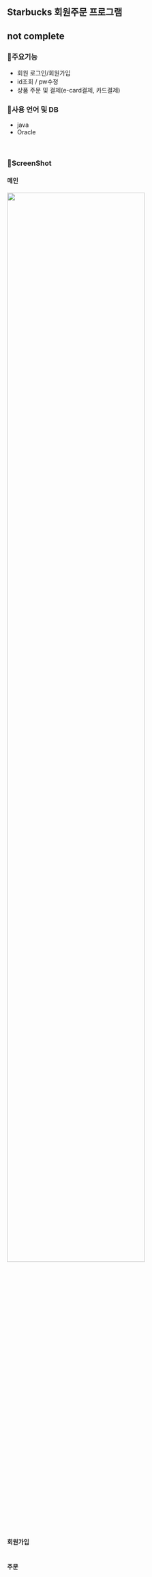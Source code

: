 ## Starbucks 회원주문 프로그램
## not complete

### 🌱주요기능
  - 회원 로그인/회원가입
  - id조회 / pw수정
  - 상품 주문 및 결제(e-card결제, 카드결제)

### 🌱사용 언어 및 DB
  - java
  - Oracle
<br>

### 🌱ScreenShot <br>
#### 메인
<img width="80%" src="https://user-images.githubusercontent.com/91609858/137044852-08595173-5f2d-4be6-b949-e521c933f52c.gif"/><br>
  
#### 회원가입
<img src=""> <br>

#### 주문
<img src=""> <br>
